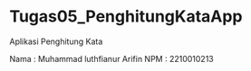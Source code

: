 # Tugas05_PenghitungKataApp
 Aplikasi Penghitung Kata

Nama : Muhammad luthfianur Arifin
NPM : 2210010213
